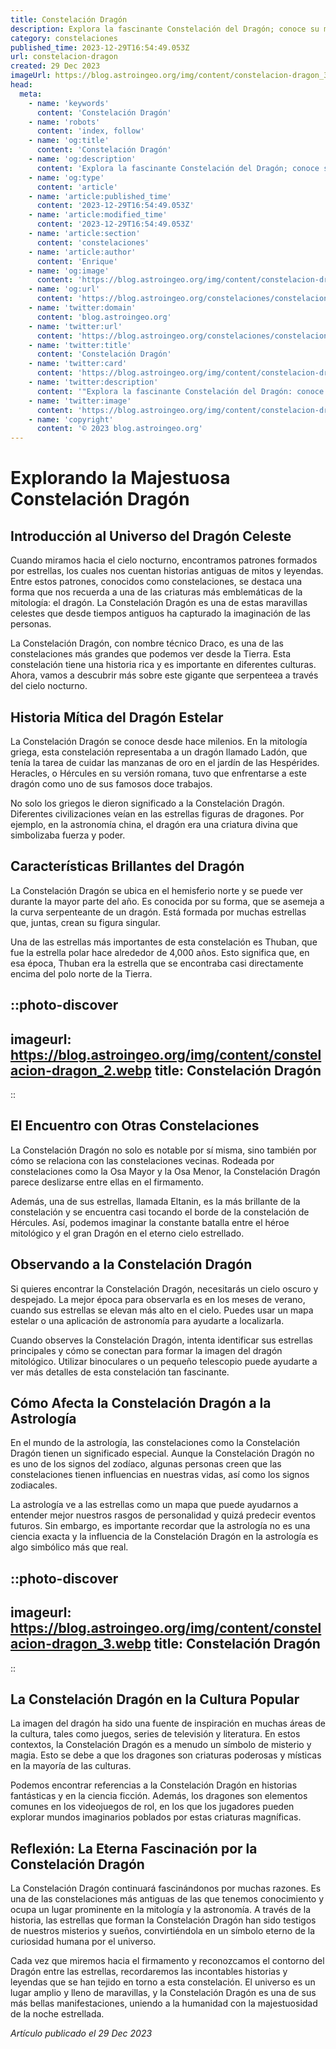 ```yaml
---
title: Constelación Dragón
description: Explora la fascinante Constelación del Dragón; conoce su mitología, estrellas principales y cómo localizarla en el cielo nocturno. ¡Aventura estelar!
category: constelaciones
published_time: 2023-12-29T16:54:49.053Z
url: constelacion-dragon
created: 29 Dec 2023
imageUrl: https://blog.astroingeo.org/img/content/constelacion-dragon_3.webp
head:
  meta:
    - name: 'keywords'
      content: 'Constelación Dragón'
    - name: 'robots'
      content: 'index, follow'
    - name: 'og:title'
      content: 'Constelación Dragón'
    - name: 'og:description'
      content: 'Explora la fascinante Constelación del Dragón; conoce su mitología, estrellas principales y cómo localizarla en el cielo nocturno. ¡Aventura estelar!'
    - name: 'og:type'
      content: 'article'
    - name: 'article:published_time'
      content: '2023-12-29T16:54:49.053Z'
    - name: 'article:modified_time'
      content: '2023-12-29T16:54:49.053Z'
    - name: 'article:section'
      content: 'constelaciones'
    - name: 'article:author'
      content: 'Enrique'
    - name: 'og:image'
      content: 'https://blog.astroingeo.org/img/content/constelacion-dragon_3.webp'
    - name: 'og:url'
      content: 'https://blog.astroingeo.org/constelaciones/constelacion-dragon'
    - name: 'twitter:domain'
      content: 'blog.astroingeo.org'
    - name: 'twitter:url'
      content: 'https://blog.astroingeo.org/constelaciones/constelacion-dragon'
    - name: 'twitter:title'
      content: 'Constelación Dragón'
    - name: 'twitter:card'
      content: 'https://blog.astroingeo.org/img/content/constelacion-dragon_3.webp'
    - name: 'twitter:description'
      content: '"Explora la fascinante Constelación del Dragón: conoce su mitología, estrellas principales y cómo localizarla en el cielo nocturno. ¡Aventura estelar!"'
    - name: 'twitter:image'
      content: 'https://blog.astroingeo.org/img/content/constelacion-dragon_3.webp'
    - name: 'copyright'
      content: '© 2023 blog.astroingeo.org'
---
```

# Explorando la Majestuosa Constelación Dragón

## Introducción al Universo del Dragón Celeste

Cuando miramos hacia el cielo nocturno, encontramos patrones formados por estrellas, los cuales nos cuentan historias antiguas de mitos y leyendas. Entre estos patrones, conocidos como constelaciones, se destaca una forma que nos recuerda a una de las criaturas más emblemáticas de la mitología: el dragón. La Constelación Dragón es una de estas maravillas celestes que desde tiempos antiguos ha capturado la imaginación de las personas.

La Constelación Dragón, con nombre técnico Draco, es una de las constelaciones más grandes que podemos ver desde la Tierra. Esta constelación tiene una historia rica y es importante en diferentes culturas. Ahora, vamos a descubrir más sobre este gigante que serpenteea a través del cielo nocturno.

## Historia Mítica del Dragón Estelar

La Constelación Dragón se conoce desde hace milenios. En la mitología griega, esta constelación representaba a un dragón llamado Ladón, que tenía la tarea de cuidar las manzanas de oro en el jardín de las Hespérides. Heracles, o Hércules en su versión romana, tuvo que enfrentarse a este dragón como uno de sus famosos doce trabajos.

No solo los griegos le dieron significado a la Constelación Dragón. Diferentes civilizaciones veían en las estrellas figuras de dragones. Por ejemplo, en la astronomía china, el dragón era una criatura divina que simbolizaba fuerza y poder.

## Características Brillantes del Dragón

La Constelación Dragón se ubica en el hemisferio norte y se puede ver durante la mayor parte del año. Es conocida por su forma, que se asemeja a la curva serpenteante de un dragón. Está formada por muchas estrellas que, juntas, crean su figura singular.

Una de las estrellas más importantes de esta constelación es Thuban, que fue la estrella polar hace alrededor de 4,000 años. Esto significa que, en esa época, Thuban era la estrella que se encontraba casi directamente encima del polo norte de la Tierra.


::photo-discover
---
imageurl: https://blog.astroingeo.org/img/content/constelacion-dragon_2.webp
title: Constelación Dragón
---
::

## El Encuentro con Otras Constelaciones

La Constelación Dragón no solo es notable por sí misma, sino también por cómo se relaciona con las constelaciones vecinas. Rodeada por constelaciones como la Osa Mayor y la Osa Menor, la Constelación Dragón parece deslizarse entre ellas en el firmamento.

Además, una de sus estrellas, llamada Eltanin, es la más brillante de la constelación y se encuentra casi tocando el borde de la constelación de Hércules. Así, podemos imaginar la constante batalla entre el héroe mitológico y el gran Dragón en el eterno cielo estrellado.

## Observando a la Constelación Dragón

Si quieres encontrar la Constelación Dragón, necesitarás un cielo oscuro y despejado. La mejor época para observarla es en los meses de verano, cuando sus estrellas se elevan más alto en el cielo. Puedes usar un mapa estelar o una aplicación de astronomía para ayudarte a localizarla.

Cuando observes la Constelación Dragón, intenta identificar sus estrellas principales y cómo se conectan para formar la imagen del dragón mitológico. Utilizar binoculares o un pequeño telescopio puede ayudarte a ver más detalles de esta constelación tan fascinante.

## Cómo Afecta la Constelación Dragón a la Astrología

En el mundo de la astrología, las constelaciones como la Constelación Dragón tienen un significado especial. Aunque la Constelación Dragón no es uno de los signos del zodíaco, algunas personas creen que las constelaciones tienen influencias en nuestras vidas, así como los signos zodiacales.

La astrología ve a las estrellas como un mapa que puede ayudarnos a entender mejor nuestros rasgos de personalidad y quizá predecir eventos futuros. Sin embargo, es importante recordar que la astrología no es una ciencia exacta y la influencia de la Constelación Dragón en la astrología es algo simbólico más que real.


::photo-discover
---
imageurl: https://blog.astroingeo.org/img/content/constelacion-dragon_3.webp
title: Constelación Dragón
---
::

## La Constelación Dragón en la Cultura Popular

La imagen del dragón ha sido una fuente de inspiración en muchas áreas de la cultura, tales como juegos, series de televisión y literatura. En estos contextos, la Constelación Dragón es a menudo un símbolo de misterio y magia. Esto se debe a que los dragones son criaturas poderosas y místicas en la mayoría de las culturas.

Podemos encontrar referencias a la Constelación Dragón en historias fantásticas y en la ciencia ficción. Además, los dragones son elementos comunes en los videojuegos de rol, en los que los jugadores pueden explorar mundos imaginarios poblados por estas criaturas magníficas.

## Reflexión: La Eterna Fascinación por la Constelación Dragón

La Constelación Dragón continuará fascinándonos por muchas razones. Es una de las constelaciones más antiguas de las que tenemos conocimiento y ocupa un lugar prominente en la mitología y la astronomía. A través de la historia, las estrellas que forman la Constelación Dragón han sido testigos de nuestros misterios y sueños, convirtiéndola en un símbolo eterno de la curiosidad humana por el universo.

Cada vez que miremos hacia el firmamento y reconozcamos el contorno del Dragón entre las estrellas, recordaremos las incontables historias y leyendas que se han tejido en torno a esta constelación. El universo es un lugar amplio y lleno de maravillas, y la Constelación Dragón es una de sus más bellas manifestaciones, uniendo a la humanidad con la majestuosidad de la noche estrellada.

_Artículo publicado el 29 Dec 2023_